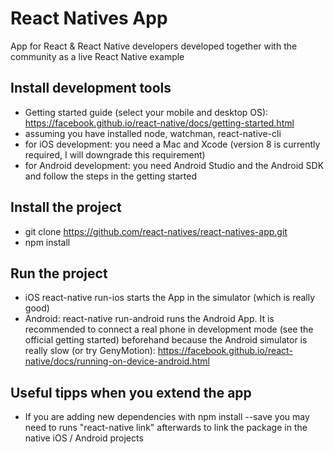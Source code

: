 # React Natives App

App for React & React Native developers developed together with the community as a live React Native example 

## Install development tools
- Getting started guide (select your mobile and desktop OS): https://facebook.github.io/react-native/docs/getting-started.html
- assuming you have installed node, watchman, react-native-cli
- for iOS development: you need a Mac and Xcode (version 8 is currently required, I will downgrade this requirement)
- for Android development: you need Android Studio and the Android SDK and follow the steps in the getting started

## Install the project
- git clone https://github.com/react-natives/react-natives-app.git
- npm install

## Run the project
- iOS react-native run-ios starts the App in the simulator (which is really good)
- Android: react-native run-android runs the Android App. It is recommended to connect a real phone in development mode (see the official getting started) beforehand because the Android simulator is really slow (or try GenyMotion): https://facebook.github.io/react-native/docs/running-on-device-android.html

## Useful tipps when you extend the app
- If you are adding new dependencies with npm install --save <npm-package-name> you may need to runs "react-native link" afterwards to link the package in the native iOS / Android projects



